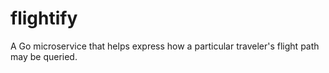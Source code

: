 # flightify
A Go microservice that helps express how a particular traveler's flight path may be queried.
